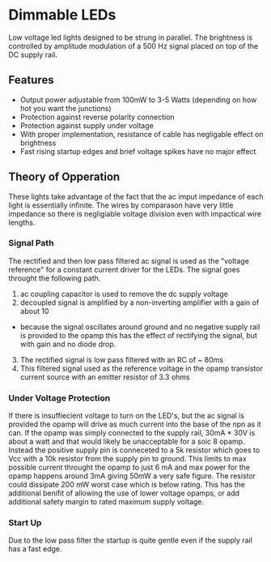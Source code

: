 # Dimmable LEDs
Low voltage led lights designed to be strung in parallel. The brightness is controlled by amplitude modulation of a 500 Hz signal placed on top of the DC supply rail. 

## Features
* Output power adjustable from 100mW to 3-5 Watts (depending on how hot you want the junctions)
* Protection against reverse polarity connection
* Protection against supply under voltage
* With proper implementation, resistance of cable has negligable effect on brightness
* Fast rising startup edges and brief voltage spikes have no major effect

## Theory of Opperation
These lights take advantage of the fact that the ac imput impedance of each light is essentially infinite. The wires by comparason have very little impedance so there is negligiable voltage division even with impactical wire lengths.

### Signal Path
The rectified and then low pass filtered ac signal is used as the "voltage reference" for a constant current driver for the LEDs. The signal goes throught the following path.
1. ac coupling capacitor is used to remove the dc supply voltage
2. decoupled signal is amplified by a non-inverting amplifier with a gain of about 10
  * because the signal oscillates around ground and no negative supply rail is provided to the opamp this has the effect of rectifying the signal, but with gain and no diode drop.
3. The rectified signal is low pass filtered with an RC of ~ 80ms
4. This filtered signal used as the reference voltage in the opamp transistor current source with an emitter resistor of 3.3 ohms

### Under Voltage Protection
If there is insuffiecient voltage to turn on the LED's, but the ac signal is provided the opamp will drive as much current into the base of the npn as it can. If the opamp was simply connected to the supply rail, 30mA * 30V is about a watt and that would likely be unacceptable for a soic 8 opamp. Instead the positive supply pin is conneceted to a 5k resistor which goes to Vcc with a 10k resistor from the supply pin to ground. This limits to max possible current throught the opamp to just 6 mA and max power for the opamp happens around 3mA giving 50mW a very safe figure. The resistor could dissipate 200 mW worst case which is below rating. This has the additional benifit of allowing the use of lower voltage opamps, or add additional safety margin to rated maximum supply voltage.

### Start Up
 Due to the low pass filter the startup is quite gentle even if the supply rail has a fast edge.
